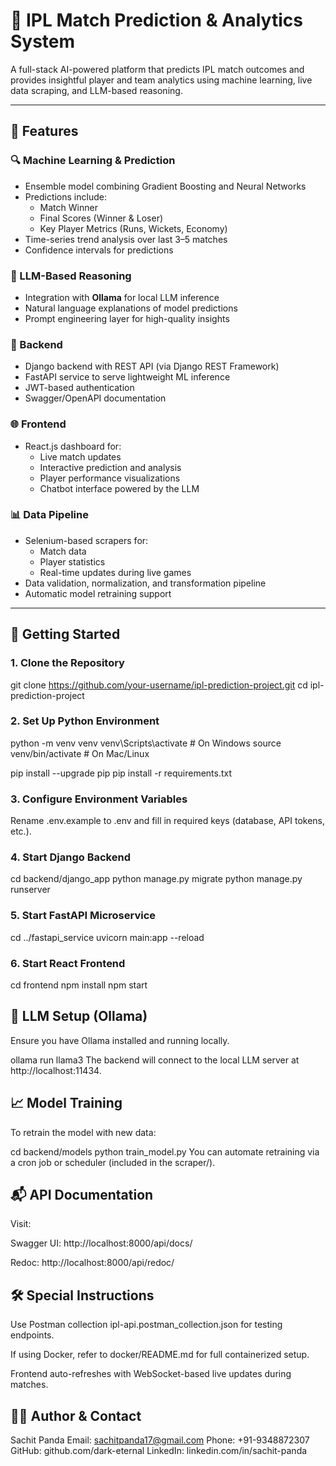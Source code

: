 # 🏏 IPL Match Prediction & Analytics System

A full-stack AI-powered platform that predicts IPL match outcomes and provides insightful player and team analytics using machine learning, live data scraping, and LLM-based reasoning.

---

## 📌 Features

### 🔍 Machine Learning & Prediction
- Ensemble model combining Gradient Boosting and Neural Networks
- Predictions include:
  - Match Winner
  - Final Scores (Winner & Loser)
  - Key Player Metrics (Runs, Wickets, Economy)
- Time-series trend analysis over last 3–5 matches
- Confidence intervals for predictions

### 🤖 LLM-Based Reasoning
- Integration with **Ollama** for local LLM inference
- Natural language explanations of model predictions
- Prompt engineering layer for high-quality insights

### 🔧 Backend
- Django backend with REST API (via Django REST Framework)
- FastAPI service to serve lightweight ML inference
- JWT-based authentication
- Swagger/OpenAPI documentation

### 🌐 Frontend
- React.js dashboard for:
  - Live match updates
  - Interactive prediction and analysis
  - Player performance visualizations
  - Chatbot interface powered by the LLM

### 📊 Data Pipeline
- Selenium-based scrapers for:
  - Match data
  - Player statistics
  - Real-time updates during live games
- Data validation, normalization, and transformation pipeline
- Automatic model retraining support

---


## 🚀 Getting Started

### 1. Clone the Repository

git clone https://github.com/your-username/ipl-prediction-project.git
cd ipl-prediction-project

### 2. Set Up Python Environment

python -m venv venv
venv\Scripts\activate      # On Windows
source venv/bin/activate   # On Mac/Linux

pip install --upgrade pip
pip install -r requirements.txt
### 3. Configure Environment Variables
Rename .env.example to .env and fill in required keys (database, API tokens, etc.).

### 4. Start Django Backend

cd backend/django_app
python manage.py migrate
python manage.py runserver

### 5. Start FastAPI Microservice

cd ../fastapi_service
uvicorn main:app --reload

### 6. Start React Frontend

cd frontend
npm install
npm start

## 🧠 LLM Setup (Ollama)
Ensure you have Ollama installed and running locally.

ollama run llama3
The backend will connect to the local LLM server at http://localhost:11434.

## 📈 Model Training
To retrain the model with new data:

cd backend/models
python train_model.py
You can automate retraining via a cron job or scheduler (included in the scraper/).

## 📬 API Documentation
Visit:

Swagger UI: http://localhost:8000/api/docs/

Redoc: http://localhost:8000/api/redoc/

## 🛠 Special Instructions
Use Postman collection ipl-api.postman_collection.json for testing endpoints.

If using Docker, refer to docker/README.md for full containerized setup.

Frontend auto-refreshes with WebSocket-based live updates during matches.

## 🧑‍💻 Author & Contact
Sachit Panda
Email: sachitpanda17@gmail.com
Phone: +91-9348872307
GitHub: github.com/dark-eternal
LinkedIn: linkedin.com/in/sachit-panda
